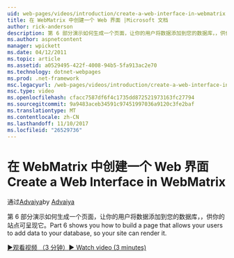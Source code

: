 ```yaml
---
uid: web-pages/videos/introduction/create-a-web-interface-in-webmatrix
title: 在 WebMatrix 中创建一个 Web 界面 |Microsoft 文档
author: rick-anderson
description: 第 6 部分演示如何生成一个页面，让你的用户将数据添加到您的数据库，，供你的站点可呈现它。
ms.author: aspnetcontent
manager: wpickett
ms.date: 04/12/2011
ms.topic: article
ms.assetid: a0529495-422f-4008-94b5-5fa913ac2e70
ms.technology: dotnet-webpages
ms.prod: .net-framework
msc.legacyurl: /web-pages/videos/introduction/create-a-web-interface-in-webmatrix
msc.type: video
ms.openlocfilehash: cfacc7587df6f4c1735dd872521973163fc27794
ms.sourcegitcommit: 9a9483aceb34591c97451997036a9120c3fe2baf
ms.translationtype: MT
ms.contentlocale: zh-CN
ms.lasthandoff: 11/10/2017
ms.locfileid: "26529736"
---
```

<a name="create-a-web-interface-in-webmatrix"></a><span data-ttu-id="1e918-103">在 WebMatrix 中创建一个 Web 界面</span><span class="sxs-lookup"><span data-stu-id="1e918-103">Create a Web Interface in WebMatrix</span></span>
====================
<span data-ttu-id="1e918-104">通过[Advaiya](https://twitter.com/Advaiyasolns)</span><span class="sxs-lookup"><span data-stu-id="1e918-104">by [Advaiya](https://twitter.com/Advaiyasolns)</span></span>

<span data-ttu-id="1e918-105">第 6 部分演示如何生成一个页面，让你的用户将数据添加到您的数据库，，供你的站点可呈现它。</span><span class="sxs-lookup"><span data-stu-id="1e918-105">Part 6 shows you how to build a page that allows your users to add data to your database, so your site can render it.</span></span>

[<span data-ttu-id="1e918-106">&#9654;观看视频 （3 分钟）</span><span class="sxs-lookup"><span data-stu-id="1e918-106">&#9654; Watch video (3 minutes)</span></span>](https://channel9.msdn.com/Blogs/ASP-NET-Site-Videos/create-a-web-interface-in-webmatrix)
